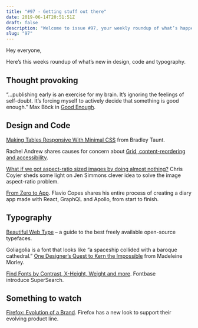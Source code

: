 ```yaml
---
title: "#97 - Getting stuff out there"
date: 2019-06-14T20:51:51Z
draft: false
description: "Welcome to issue #97, your weekly roundup of what’s happening in design, code and typography."
slug: "97"
---
```


Hey everyone,

Here’s this weeks roundup of what’s new in design, code and typography.

## Thought provoking

“…publishing early is an exercise for my brain. It’s ignoring the feelings of self-doubt. It’s forcing myself to actively decide that something is good enough.” Max Böck in [Good Enough](https://mxb.dev/blog/good-enough/).

## Design and Code

[Making Tables Responsive With Minimal CSS](https://bradleytaunt.com/2019/06/11/responsive-tables/) from Bradley Taunt.

Rachel Andrew shares causes for concern about [Grid, content-reordering and accessibility](https://rachelandrew.co.uk/archives/2019/06/04/grid-content-re-ordering-and-accessibility/).

[What if we got aspect-ratio sized images by doing almost nothing?](https://css-tricks.com/what-if-we-got-aspect-ratio-sized-images-by-doing-almost-nothing/) Chris Coyier sheds some light on Jen Simmons clever idea to solve the image aspect-ratio problem.

[From Zero to App](https://youtu.be/qaKTmcclmug). Flavio Copes shares his entire process of creating a diary app made with React, GraphQL and Apollo, from start to finish.

## Typography

[Beautiful Web Type](https://beautifulwebtype.com/) – a guide to the best freely available open-source typefaces.

Goliagolia is a font that looks like “a spaceship collided with a baroque cathedral.” [One Designer’s Quest to Kern the Impossible](https://eyeondesign.aiga.org/one-designers-quest-to-kern-the-impossible/) from Madeleine Morley.

[Find Fonts by Contrast, X-Height, Weight and more](https://fontba.se/blog/super-search). Fontbase introduce SuperSearch.

## Something to watch

[Firefox: Evolution of a Brand](https://www.youtube.com/watch?v=eYvsIenveTY). Firefox has a new look to support their evolving product line.
